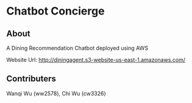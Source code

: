 # Chatbot Concierge

## About

A Dining Recommendation Chatbot deployed using AWS

Website Url: http://diningagent.s3-website-us-east-1.amazonaws.com/

## Contributers

Wanqi Wu (ww2578), Chi Wu (cw3326)

